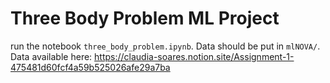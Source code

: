 # Three Body Problem ML Project

run the notebook `three_body_problem.ipynb`. Data should be put in `mlNOVA/`.  Data available here: https://claudia-soares.notion.site/Assignment-1-475481d60fcf4a59b525026afe29a7ba